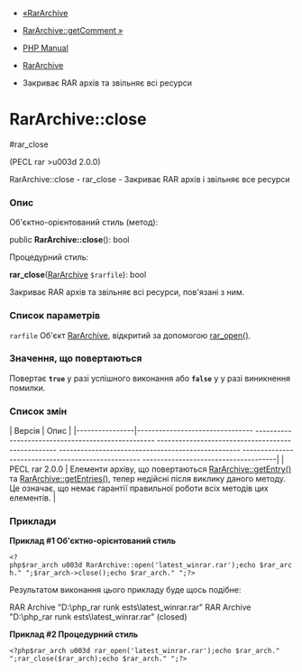 - [«RarArchive](class.rararchive.md)
- [RarArchive::getComment »](rararchive.getcomment.md)

- [PHP Manual](index.md)
- [RarArchive](class.rararchive.md)
- Закриває RAR архів та звільняє всі ресурси

# RarArchive::close

#rar_close

(PECL rar \>u003d 2.0.0)

RarArchive::close - rar_close - Закриває RAR архів і звільняє все
ресурси

### Опис

Об'єктно-орієнтований стиль (метод):

public **RarArchive::close**(): bool

Процедурний стиль:

**rar_close**([RarArchive](class.rararchive.md) `$rarfile`): bool

Закриває RAR архів та звільняє всі ресурси, пов'язані з ним.

### Список параметрів

`rarfile`
Об'єкт [RarArchive](class.rararchive.md), відкритий за допомогою
[rar_open()](rararchive.open.md).

### Значення, що повертаються

Повертає **`true`** у разі успішного виконання або **`false`** у
у разі виникнення помилки.

### Список змін

| Версія | Опис |
|----------------|-------------------------------- -------------------------------------------------- -------------------------------------------------- -------------------------------------------------- -------------------------------------------------- -------------------------------------|
| PECL rar 2.0.0 | Елементи архіву, що повертаються [RarArchive::getEntry()](rararchive.getentry.md) та [RarArchive::getEntries()](rararchive.getentries.md), тепер недійсні після виклику даного методу. Це означає, що немає гарантії правильної роботи всіх методів цих елементів. |

### Приклади

**Приклад #1 Об'єктно-орієнтований стиль**

` <?php$rar_arch u003d RarArchive::open('latest_winrar.rar');echo $rar_arch."
";$rar_arch->close();echo $rar_arch."
";?> `

Результатом виконання цього прикладу буде щось подібне:

RAR Archive "D:\php_rar runk ests\latest_winrar.rar"
RAR Archive "D:\php_rar runk ests\latest_winrar.rar" (closed)

**Приклад #2 Процедурний стиль**

` <?php$rar_arch u003d rar_open('latest_winrar.rar');echo $rar_arch."
";rar_close($rar_arch);echo $rar_arch."
";?> `

